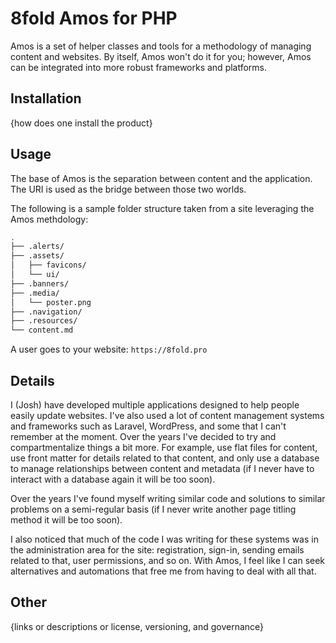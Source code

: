 # 8fold Amos for PHP

Amos is a set of helper classes and tools for a methodology of managing content and websites. By itself, Amos won't do it for you; however, Amos can be integrated into more robust frameworks and platforms.

## Installation

{how does one install the product}

## Usage

The base of Amos is the separation between content and the application. The URI is used as the bridge between those two worlds.

The following is a sample folder structure taken from a site leveraging the Amos methdology:

```bash
.
├── .alerts/
├── .assets/
│   ├── favicons/
│   └── ui/
├── .banners/
├── .media/
│   └── poster.png
├── .navigation/
├── .resources/
└── content.md
```

A user goes to your website: `https://8fold.pro`

## Details

I (Josh) have developed multiple applications designed to help people easily update websites. I've also used a lot of content management systems and frameworks such as Laravel, WordPress, and some that I can't remember at the moment. Over the years I've decided to try and compartmentalize things a bit more. For example, use flat files for content, use front matter for details related to that content, and only use a database to manage relationships between content and metadata (if I never have to interact with a database again it will be too soon).

Over the years I've found myself writing similar code and solutions to similar problems on a semi-regular basis (if I never write another page titling method it will be too soon).

I also noticed that much of the code I was writing for these systems was in the administration area for the site: registration, sign-in, sending emails related to that, user permissions, and so on. With Amos, I feel like I can seek alternatives and automations that free me from having to deal with all that.

## Other

{links or descriptions or license, versioning, and governance}
